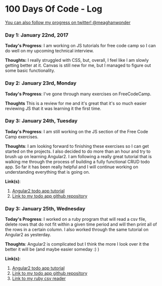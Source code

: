 # 100 Days Of Code - Log
[You can also follow my progress on twitter! @meaghanwonder](https://twitter.com/meaghanwonder)

### Day 1: January 22nd, 2017

**Today's Progress**: I am working on JS tutorials for free code camp so I can do well on my upcoming technical interview.

**Thoughts:** I really struggled with CSS, but, overall, I feel like I am slowly getting better at it. Canvas is still new for me, but I managed to figure out some basic functionality.


### Day 2: January 23rd, Monday

**Today's Progress**: I've gone through many exercises on FreeCodeCamp.

**Thoughts** This is a review for me and it's great that it's so much easier reviewing JS that it was learning it the first time.


### Day 3: January 24th, Tuesday 

**Today's Progress**: I am still working on the JS section of the Free Code Camp exercises. 

**Thoughts**: I am looking forward to finishing these exercises so I can get started on the projects. I also decided to do more than an hour and try to brush up on learning Angular2. I am following a really great tutorial that is walking me through the process of building a fully functional CRUD todo app. So far it has been really helpful and I will continue working on understanding everything that is going on.

**Link(s)**: 
1. [Angular2 todo app tutorial](https://www.sitepoint.com/angular-2-tutorial/)
2. [Link to my todo app github repository](https://github.com/meaghanjones/angular2-todo-app)

### Day 3: January 25th, Wednesday 

**Today's Progress**: I worked on a ruby program that will read a csv file, delete rows that do not fit within a given time period and will then print all of the rows in a certain column. I also worked through the same tutorial on Angular2 as yesterday. 

**Thoughts**: Angular2 is complicated but I think the more I look over it the better it will be (and maybe easier someday :) )

**Link(s)**: 
1. [Angular2 todo app tutorial](https://www.sitepoint.com/angular-2-tutorial/)
2. [Link to my todo app github repository](https://github.com/meaghanjones/angular2-todo-app)
3. [Link to my ruby csv reader](https://github.com/meaghanjones/csv-reader)



